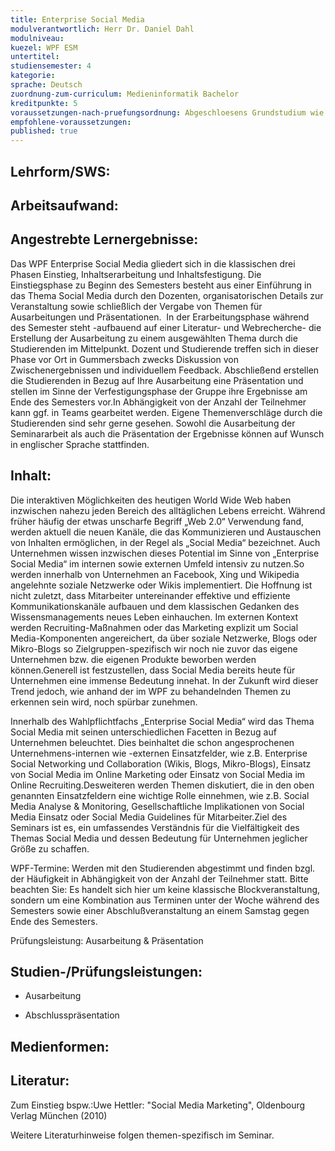 ```yaml
---
title: Enterprise Social Media
modulverantwortlich: Herr Dr. Daniel Dahl
modulniveau:
kuezel: WPF ESM
untertitel:
studiensemester: 4
kategorie:
sprache: Deutsch
zuordnung-zum-curriculum: Medieninformatik Bachelor
kreditpunkte: 5
voraussetzungen-nach-pruefungsordnung: Abgeschloesens Grundstudium wie in jedem WPF.
empfohlene-voraussetzungen: 
published: true
---
```


## Lehrform/SWS:


## Arbeitsaufwand:

## Angestrebte Lernergebnisse:
Das WPF Enterprise Social Media gliedert sich in die klassischen drei Phasen Einstieg, Inhaltserarbeitung und Inhaltsfestigung. Die Einstiegsphase zu Beginn des Semesters besteht aus einer Einführung in das Thema Social Media durch den Dozenten, organisatorischen Details zur Veranstaltung sowie schließlich der Vergabe von Themen für Ausarbeitungen und Präsentationen.  In der Erarbeitungsphase während des Semester steht -aufbauend auf einer Literatur- und Webrecherche- die Erstellung der Ausarbeitung zu einem ausgewählten Thema durch die Studierenden im Mittelpunkt. Dozent und Studierende treffen sich in dieser Phase vor Ort in Gummersbach zwecks Diskussion von Zwischenergebnissen und individuellem Feedback. Abschließend erstellen die Studierenden in Bezug auf Ihre Ausarbeitung eine Präsentation und stellen im Sinne der Verfestigungsphase der Gruppe ihre Ergebnisse am Ende des Semesters vor.In Abhängigkeit von der Anzahl der Teilnehmer kann ggf. in Teams gearbeitet werden. Eigene Themenverschläge durch die Studierenden sind sehr gerne gesehen. Sowohl die Ausarbeitung der Seminararbeit als auch die Präsentation der Ergebnisse können auf Wunsch in englischer Sprache stattfinden.

## Inhalt:
Die interaktiven Möglichkeiten des heutigen World Wide Web haben inzwischen nahezu jeden Bereich des alltäglichen Lebens erreicht. Während früher häufig der etwas unscharfe Begriff „Web 2.0“ Verwendung fand, werden aktuell die neuen Kanäle, die das Kommunizieren und Austauschen von Inhalten ermöglichen, in der Regel als „Social Media“ bezeichnet. Auch Unternehmen wissen inzwischen dieses Potential im Sinne von „Enterprise Social Media“ im internen sowie externen Umfeld intensiv zu nutzen.So werden innerhalb von Unternehmen an Facebook, Xing und Wikipedia angelehnte soziale Netzwerke oder Wikis implementiert. Die Hoffnung ist nicht zuletzt, dass Mitarbeiter untereinander effektive und effiziente Kommunikationskanäle aufbauen und dem klassischen Gedanken des Wissensmanagements neues Leben einhauchen. Im externen Kontext werden Recruiting-Maßnahmen oder das Marketing explizit um Social Media-Komponenten angereichert, da über soziale Netzwerke, Blogs oder Mikro-Blogs so Zielgruppen-spezifisch wir noch nie zuvor das eigene Unternehmen bzw. die eigenen Produkte beworben werden können.Generell ist festzustellen, dass Social Media bereits heute für Unternehmen eine immense Bedeutung innehat. In der Zukunft wird dieser Trend jedoch, wie anhand der im WPF zu behandelnden Themen zu erkennen sein wird, noch spürbar zunehmen.  


Innerhalb des Wahlpflichtfachs „Enterprise Social Media“ wird das Thema Social Media mit seinen unterschiedlichen Facetten in Bezug auf Unternehmen beleuchtet. Dies beinhaltet die schon angesprochenen Unternehmens-internen wie -externen Einsatzfelder, wie z.B. Enterprise Social Networking und Collaboration (Wikis, Blogs, Mikro-Blogs), Einsatz von Social Media im Online Marketing oder Einsatz von Social Media im Online Recruiting.Desweiteren werden Themen diskutiert, die in den oben genannten Einsatzfeldern eine wichtige Rolle einnehmen, wie z.B. Social Media Analyse & Monitoring, Gesellschaftliche Implikationen von Social Media Einsatz oder Social Media Guidelines für Mitarbeiter.Ziel des Seminars ist es, ein umfassendes Verständnis für die Vielfältigkeit des Themas Social Media und dessen Bedeutung für Unternehmen jeglicher Größe zu schaffen.  


WPF-Termine: Werden mit den Studierenden abgestimmt und finden bzgl. der Häufigkeit in Abhängigkeit von der Anzahl der Teilnehmer statt. Bitte beachten Sie: Es handelt sich hier um keine klassische Blockveranstaltung, sondern um eine Kombination aus Terminen unter der Woche während des Semesters sowie einer Abschlußveranstaltung an einem Samstag gegen Ende des Semesters.  


Prüfungsleistung: Ausarbeitung & Präsentation

## Studien-/Prüfungsleistungen:
- Ausarbeitung  


- Abschlusspräsentation

## Medienformen:


## Literatur:
Zum Einstieg bspw.:Uwe Hettler: "Social Media Marketing", Oldenbourg Verlag München (2010)  


Weitere Literaturhinweise folgen themen-spezifisch im Seminar.  


 

